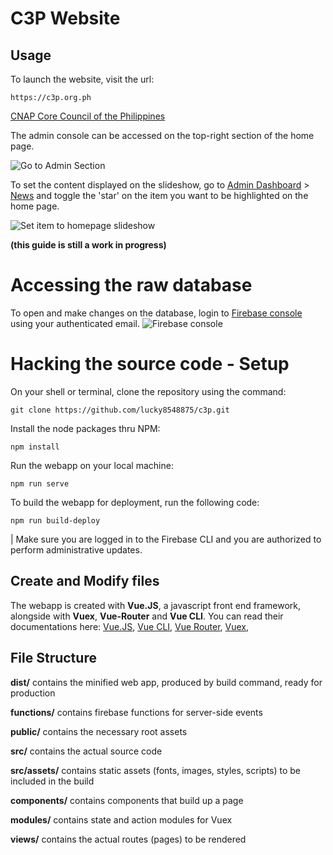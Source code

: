 # C3P Website

## Usage
To launch the website, visit the url:

    https://c3p.org.ph

[CNAP Core Council of the Philippines](https://c3p.org.ph)

The admin console can be accessed on the top-right section of the home page.

![Go to Admin Section](https://i.ibb.co/RHCgv74/Capture.jpg)

To set the content displayed on the slideshow, go to [Admin Dashboard](https://c3p.org.ph/admin) > [News](https://c3p.org.ph/admin/news) and toggle the 'star' on the item you want to be highlighted on the home page.

![Set item to homepage slideshow](https://i.ibb.co/nfbdRxq/Capture.jpg)

**(this guide is still a work in progress)**

# Accessing the raw database

To open and make changes on the database, login to [Firebase console](https://firebase.google.com) using your authenticated email.
![Firebase console](https://i.ibb.co/SRHSF4R/Capture.jpg)

# Hacking the source code - Setup

On your shell or terminal, clone the repository using the command: 

    git clone https://github.com/lucky8548875/c3p.git

Install the node packages thru NPM:

    npm install

Run the webapp on your local machine:

    npm run serve

To build the webapp for deployment, run the following code:

    npm run build-deploy
    
| Make sure you are logged in to the Firebase CLI and you are authorized to perform administrative updates.

## Create and Modify files

The webapp is created with **Vue.JS**, a javascript front end framework, alongside with **Vuex**, **Vue-Router** and **Vue CLI**.
You can read their documentations here:
[Vue.JS](https://vuejs.org/v2/guide/),
[Vue CLI](https://vuejs.org/v2/guide/),
[Vue Router](https://vuejs.org/v2/guide/),
[Vuex](https://vuejs.org/v2/guide/),

## File Structure

**dist/**
contains the minified web app, produced by build command, ready for production

**functions/**
contains firebase functions for server-side events

**public/**
contains the necessary root assets

**src/**
contains the actual source code

**src/assets/**
contains static assets (fonts, images, styles, scripts) to be included in the build

**components/**
contains components that build up a page

**modules/**
contains state and action modules for Vuex

**views/**
contains the actual routes (pages) to be rendered

